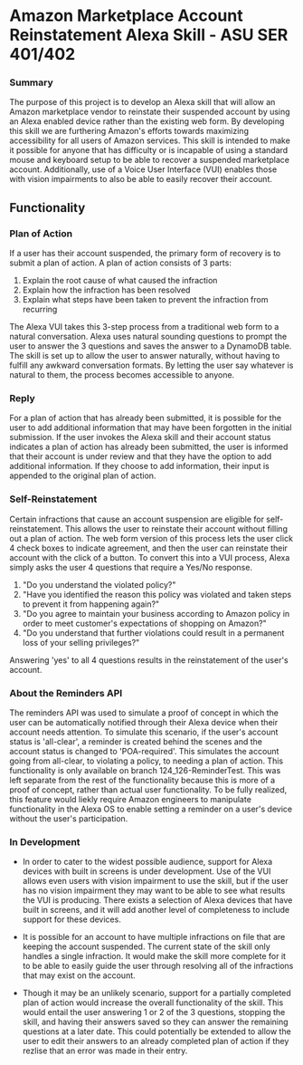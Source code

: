 # Amazon Marketplace Account Reinstatement Alexa Skill - ASU SER 401/402
### Summary
The purpose of this project is to develop an Alexa skill that will allow an Amazon marketplace vendor to reinstate their suspended account by using an Alexa enabled device rather than the existing web form.  By developing this skill we are furthering Amazon's efforts towards maximizing accessibility for all users of Amazon services.  This skill is intended to make it possible for anyone that has difficulty or is incapable of using a standard mouse and keyboard setup to be able to recover a suspended marketplace account. Additionally, use of a Voice User Interface (VUI) enables those with vision impairments to also be able to easily recover their account.
## Functionality
### Plan of Action
If a user has their account suspended, the primary form of recovery is to submit a plan of action.  A plan of action consists of 3 parts:  
1. Explain the root cause of what caused the infraction
2. Explain how the infraction has been resolved
3. Explain what steps have been taken to prevent the infraction from recurring

The Alexa VUI takes this 3-step process from a traditional web form to a natural conversation.  Alexa uses natural sounding questions to prompt the user to answer the 3 questions and saves the answer to a DynamoDB table. The skill is set up to allow the user to answer naturally, without having to fulfill any awkward conversation formats. By letting the user say whatever is natural to them, the process becomes accessible to anyone.
### Reply
For a plan of action that has already been submitted, it is possible for the user to add additional information that may have been forgotten in the initial submission.  If the user invokes the Alexa skill and their account status indicates a plan of action has already been submitted, the user is informed that their account is under review and that they have the option to add additional information.  If they choose to add information, their input is appended to the original plan of action.
### Self-Reinstatement
Certain infractions that cause an account suspension are eligible for self-reinstatement.  This allows the user to reinstate their account without filling out a plan of action. The web form version of this process lets the user click 4 check boxes to indicate agreement, and then the user can reinstate their account with the click of a button.  To convert this into a VUI process, Alexa simply asks the user 4 questions that require a Yes/No response.  
1. "Do you understand the violated policy?"
2. "Have you identified the reason this policy was violated and taken steps to prevent it from happening again?"
3. "Do you agree to maintain your business according to Amazon policy in order to meet customer's expectations of shopping on Amazon?"
4. "Do you understand that further violations could result in a permanent loss of your selling privileges?"

Answering 'yes' to all 4 questions results in the reinstatement of the user's account.
### About the Reminders API
The reminders API was used to simulate a proof of concept in which the user can be automatically notified through their Alexa device when their account needs attention.  To simulate this scenario, if the user's account status is 'all-clear', a reminder is created behind the scenes and the account status is changed to 'POA-required'.  This simulates the account going from all-clear, to violating a policy, to needing a plan of action.  This functionality is only available on branch 124_126-ReminderTest.  This was left separate from the rest of the functionality because this is more of a proof of concept, rather than actual user functionality.  To be fully realized, this feature would liekly require Amazon engineers to manipulate functionality in the Alexa OS to enable setting a reminder on a user's device without the user's participation.
### In Development
+ In order to cater to the widest possible audience, support for Alexa devices with built in screens is under development. Use of the VUI allows even users with vision impairment to use the skill, but if the user has no vision impairment they may want to be able to see what results the VUI is producing.  There exists a selection of Alexa devices that have built in screens, and it will add another level of completeness to include support for these devices.

+ It is possible for an account to have multiple infractions on file that are keeping the account suspended.  The current state of the skill only handles a single infraction.  It would make the skill more complete for it to be able to easily guide the user through resolving all of the infractions that may exist on the account.

+ Though it may be an unlikely scenario, support for a partially completed plan of action would increase the overall functionality of the skill.  This would entail the user answering 1 or 2 of the 3 questions, stopping the skill, and having their answers saved so they can answer the remaining questions at a later date.  This could potentially be extended to allow the user to edit their answers to an already completed plan of action if they rezlise that an error was made in their entry.